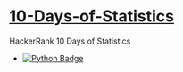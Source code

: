# [10-Days-of-Statistics](https://www.hackerrank.com/domains/tutorials/10-days-of-statistics)
HackerRank 10 Days of Statistics
* [![Python Badge](https://img.shields.io/badge/Python-3776AB?style=flat&logo=python&logoColor=white&link=https://www.python.org/)](https://www.python.org/)
